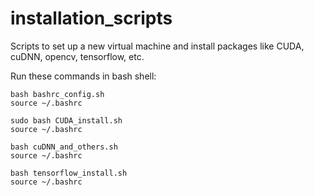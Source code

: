 # installation_scripts

Scripts to set up a new virtual machine and install packages like CUDA, cuDNN, opencv, tensorflow, etc.

Run these commands in bash shell:
```
bash bashrc_config.sh
source ~/.bashrc

sudo bash CUDA_install.sh
source ~/.bashrc

bash cuDNN_and_others.sh
source ~/.bashrc

bash tensorflow_install.sh
source ~/.bashrc
```
